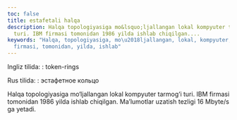 ```yaml
---
toc: false
title: estafetali halqa
description: Halqa topologiyasiga mo&lsquo;ljallangan lokal kompyuter tarmog&lsquo;i
  turi. IBM firmasi tomonidan 1986 yilda ishlab chiqilgan....
keywords: "Halqa, topologiyasiga, mo\u2018ljallangan, lokal, kompyuter, tarmog\u2018i,
  firmasi, tomonidan, yilda, ishlab"
---
```


Ingliz tilida:
:   token-rings

Rus tilida:
:   эстафетное кольцо

Halqa topologiyasiga mo‘ljallangan lokal kompyuter tarmog‘i turi. IBM firmasi tomonidan 1986 yilda ishlab chiqilgan. Ma’lumotlar uzatish tezligi 16 Mbyte/s ga yetadi.